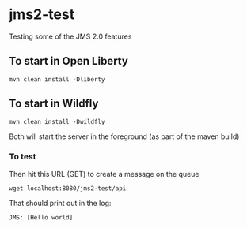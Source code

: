 # jms2-test
Testing some of the JMS 2.0 features


## To start in Open Liberty

`mvn clean install -Dliberty`

## To start in Wildfly

`mvn clean install -Dwildfly`

Both will start the server in the foreground (as part of the maven build)

### To test
Then hit this URL (GET) to create a message on the queue

`wget localhost:8080/jms2-test/api`

That should print out in the log:

`JMS: [Hello world]`